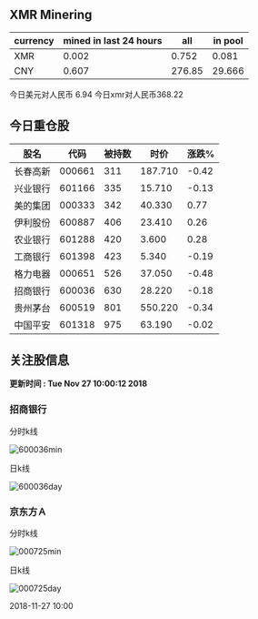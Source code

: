 ## XMR Minering

|currency|mined in last 24 hours|all|in pool|
|---|---|---|---|
|XMR|0.002|0.752|0.081|
|CNY|0.607|276.85|29.666|

今日美元对人民币 6.94	今日xmr对人民币368.22


## 今日重仓股 

|股名|代码|被持数|时价|涨跌%|
|---|---|---|---|---|
|长春高新|000661|311|187.710|-0.42|
|兴业银行|601166|335|15.710|-0.13|
|美的集团|000333|342|40.330|0.77|
|伊利股份|600887|406|23.410|0.26|
|农业银行|601288|420|3.600|0.28|
|工商银行|601398|423|5.340|-0.19|
|格力电器|000651|526|37.050|-0.48|
|招商银行|600036|630|28.220|-0.18|
|贵州茅台|600519|801|550.220|-0.34|
|中国平安|601318|975|63.190|-0.02|

## 关注股信息
**更新时间 : Tue Nov 27 10:00:12 2018**
### 招商银行 
分时k线

![600036min](http://image.sinajs.cn/newchart/min/n/sh600036.gif)

日k线

![600036day](http://image.sinajs.cn/newchart/daily/n/sh600036.gif)

### 京东方Ａ 
分时k线

![000725min](http://image.sinajs.cn/newchart/min/n/sz000725.gif)

日k线

![000725day](http://image.sinajs.cn/newchart/daily/n/sz000725.gif)

2018-11-27 10:00